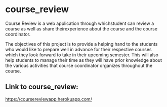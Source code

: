 # course_review

  Course Review is a web application through whichstudent can review a course as well as share theirexperience about the course and the course coordinator.

  The objectives of this project is to provide a helping hand to the students who would like 
to prepare well in advance for their respective courses which they look forward to take in 
their upcoming semester. This will also help students to manage their time as they will have 
prior knowledge about the various activities that course coordinator organizes throughout
the course.

## Link to course_review: 
https://coursereviewapp.herokuapp.com/
